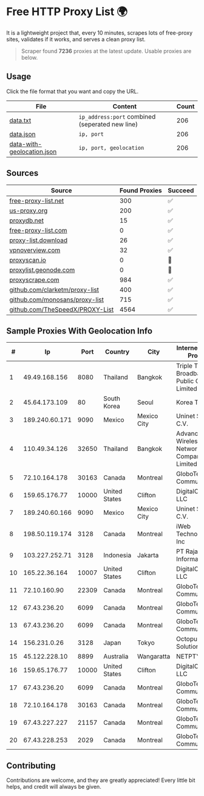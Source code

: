 
# Free HTTP Proxy List 🌍

It is a lightweight project that, every 10 minutes, scrapes lots of free-proxy sites, validates if it works, and serves a clean proxy list.


> Scraper found **7236** proxies at the latest update. Usable proxies are below.

## Usage

Click the file format that you want and copy the URL.


|File|Content|Count|
|----|-------|-----|
|[data.txt](https://raw.githubusercontent.com/themiralay/Proxy-List-World/master/data.txt)|`ip_address:port` combined (seperated new line)|206|
|[data.json](https://raw.githubusercontent.com/themiralay/Proxy-List-World/master/data.json)|`ip, port`|206|
|[data-with-geolocation.json](https://raw.githubusercontent.com/themiralay/Proxy-List-World/master/data-with-geolocation.json)|`ip, port, geolocation`|206|

## Sources

|Source|Found Proxies|Succeed|
|------|-------------|-------|
|[free-proxy-list.net](https://free-proxy-list.net)|300|✅|
|[us-proxy.org](https://www.us-proxy.org)|200|✅|
|[proxydb.net](http://proxydb.net)|15|✅|
|[free-proxy-list.com](https://free-proxy-list.com/?page=&port=&type%5B%5D=http&type%5B%5D=https&up_time=0&search=Search)|0|✅|
|[proxy-list.download](https://www.proxy-list.download/HTTP)|26|✅|
|[vpnoverview.com](https://vpnoverview.com/privacy/anonymous-browsing/free-proxy-servers)|32|✅|
|[proxyscan.io](https://www.proxyscan.io)|0|🚫|
|[proxylist.geonode.com](https://proxylist.geonode.com/api/proxy-list?limit=300&page=1&sort_by=lastChecked&sort_type=desc&protocols=http,https)|0|🚫|
|[proxyscrape.com](https://api.proxyscrape.com/v2/?request=displayproxies&protocol=http&timeout=10000&country=all&ssl=all&anonymity=all)|984|✅|
|[github.com/clarketm/proxy-list](https://raw.githubusercontent.com/clarketm/proxy-list/master/proxy-list-raw.txt)|400|✅|
|[github.com/monosans/proxy-list](https://raw.githubusercontent.com/monosans/proxy-list/main/proxies/http.txt)|715|✅|
|[github.com/TheSpeedX/PROXY-List](https://raw.githubusercontent.com/TheSpeedX/PROXY-List/master/http.txt)|4564|✅|


## Sample Proxies With Geolocation Info

|#|Ip|Port|Country|City|Internet Service Provider|
|-|--|----|-------|----|-------------------------|
|1|49.49.168.156|8080|Thailand|Bangkok|Triple T Broadband Public Company Limited|
|2|45.64.173.109|80|South Korea|Seoul|Korea Telecom|
|3|189.240.60.171|9090|Mexico|Mexico City|Uninet S.A. de C.V.|
|4|110.49.34.126|32650|Thailand|Bangkok|Advanced Wireless Network Company Limited|
|5|72.10.164.178|30163|Canada|Montreal|GloboTech Communications|
|6|159.65.176.77|10000|United States|Clifton|DigitalOcean, LLC|
|7|189.240.60.166|9090|Mexico|Mexico City|Uninet S.A. de C.V.|
|8|198.50.119.174|3128|Canada|Montreal|iWeb Technologies Inc|
|9|103.227.252.71|3128|Indonesia|Jakarta|PT Raja Mitra Informatika|
|10|165.22.36.164|10007|United States|Clifton|DigitalOcean, LLC|
|11|72.10.160.90|22309|Canada|Montreal|GloboTech Communications|
|12|67.43.236.20|6099|Canada|Montreal|GloboTech Communications|
|13|67.43.236.20|6099|Canada|Montreal|GloboTech Communications|
|14|156.231.0.26|3128|Japan|Tokyo|Octopus Web Solution Inc|
|15|45.122.228.10|8899|Australia|Wangaratta|NETPTYLTD|
|16|159.65.176.77|10000|United States|Clifton|DigitalOcean, LLC|
|17|67.43.236.20|6099|Canada|Montreal|GloboTech Communications|
|18|72.10.164.178|30163|Canada|Montreal|GloboTech Communications|
|19|67.43.227.227|21157|Canada|Montreal|GloboTech Communications|
|20|67.43.228.253|2029|Canada|Montreal|GloboTech Communications|



## Contributing

Contributions are welcome, and they are greatly appreciated! Every
little bit helps, and credit will always be given.

